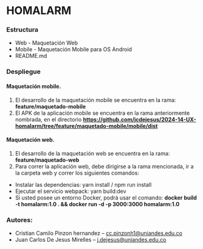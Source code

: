 
# HOMALARM

### Estructura
- Web - Maquetación Web
- Mobile - Maquetación Mobile para OS Android
- README.md

### Despliegue

#### Maquetación mobile.
1. El desarrollo de la maquetación mobile se encuentra en la rama: **feature/maquetado-mobile**
2. El APK de la aplicación mobile se encuentra en la rama anteriormente nombrada, en el directorio **https://github.com/jcdejesus/2024-14-UX-homalarm/tree/feature/maquetado-mobile/mobile/dist**

#### Maquetación web.
1. El desarrollo de la maquetación web se encuentra en la rama: **feature/maquetado-web**
2. Para correr la aplicación web, debe dirigirse a la rama mencionada, ir a la carpeta web y correr los siguientes comandos:
* Instalar las dependencias: yarn install / npm run install
* Ejecutar el servicio webpack: yarn build:dev
* Si usted posee un entorno Docker, podrá usar el comando: **docker build -t homalarm:1.0 . && docker run -d -p 3000:3000 homalarm:1.0**



### Autores:
- Cristian Camilo Pinzon hernandez – [cc.pinzonh1@uniandes.edu.co](mailto:cc.pinzonh1@uniandes.edu.co)
- Juan Carlos De Jesus Mirelles – [j.dejesus@uniandes.edu.co](mailto:j.dejesus@uniandes.edu.co)
